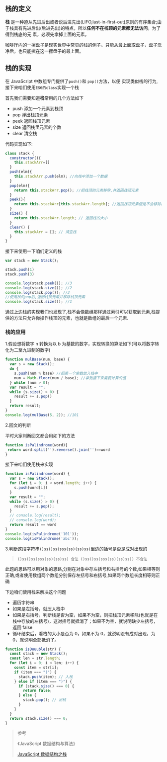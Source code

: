 ## 栈的定义

**栈** 是一种遵从先进后出或者说后进先出(LIFO,last-in-first-out)原则的有序集合;由于栈具有先进后出(后进先出)的特点，所以**任何不在栈顶的元素都无法访问**。为了得到栈底的元
素，必须先拿掉上面的元素。

咖啡厅内的一摞盘子是现实世界中常见的栈的例子。只能从最上面取盘子，盘子洗净后，也只能摞在这一摞盘子的最上面。

## 栈的实现

在 JavaScript 中数组专门提供了`push()`和 `pop()`方法，以便
实现类似栈的行为,接下来咱们使用`ES6的class`实现一个栈

首先我们需要知道**栈**常用的几个方法如下

- push 添加一个元素到栈顶
- pop 弹出栈顶元素
- peek 返回栈顶元素
- size 返回栈里元素的个数
- clear 清空栈

代码实现如下:

```JavaScript
class stack {
  constructor(){
    this.stackArr=[]
  }
  push(elm){
    this.stackArr.push(elm); //向栈中添加一个数据
  }
  pop(elm){
    return this.stackArr.pop(); //把栈顶的元素移除,并返回栈顶元素
  }
  peek(){
    return this.stackArr[this.stackArr.length]; //返回栈顶元素但是不会移除栈顶元素
  }
  size() {
    return this.stackArr.length; // 返回栈的大小
  }
  clear() {
    this.stackArr = []; // 清空栈
  }
}
```

接下来使用一下咱们定义的栈

```JavaScript
var stack = new Stack();

stack.push(1)
stack.push(3)

console.log(stack.peek()); //3
console.log(stack.size()); //2
console.log(stack.pop()); //3
//使用栈的pop后,返回栈顶元素并移除栈顶元素
console.log(stack.size()); //1
```

通过上边栈的实现我们也发现了,栈不会像数组那样通过索引可以获取到元素,栈提供的方法只允许你操作栈顶的元素，也就是数组的最后一个元素.

### 栈的应用

1.假设想将数字 n 转换为以 b 为基数的数字，实现转换的算法如下(可以将数字转化为二至九进制的数字)

```JavaScript
function mulBase(num, base) {
  var s = new Stack();
  do {
    s.push(num % base) //把第一个余数放入栈中
    num = Math.floor(num / base); //拿到接下来需要计算的值
  } while (num > 0);
  var result = "";
  while (s.size() > 0) {
    result += s.pop()
  }
  return result;
}
console.log(mulBase(5, 2)); //101
```

2.回文的判断

平时大家判断回文都会用如下的方法

```JavaScript
function isPalindrome(word){
 return word.split('').reverse().join('')==word
}
```

接下来咱们使用栈来实现

```JavaScript
function isPalindrome(word) {
  var s = new Stack();
  for (let i = 0; i < word.length; i++) {
    s.push(word[i])
  }
  var result = "";
  while (s.size() > 0) {
    result += s.pop();
  }
  // console.log(result);
  // console.log(word);
  return result == word
}
console.log(isPalindrome('101'));
console.log(isPalindrome('abc'));
```

3.判断这段字符串`()ss()ss(sss(ss)(ss)ss)`里边的括号是否是成对出现的

> ```
> ()ss()ss(sss(ss)(ss)ss) 合法 ()ss()ss(sss(ss)(ss)ss)) 不合法
> ```

此题的思路可以用对象的思路,分别在对象中存左括号和右括号的个数,如果相等则正确,或者使用数组两个数组分别保存左括号和右括号,如果两个数组长度相等则正确

下边咱们使用栈来解决这个问题

- 遍历字符串
- 如果是左括号，就压入栈中
- 如果是右括号，判断栈是否为空，如果不为空，则把栈顶元素移除(也就是在栈中存放的左括号)，这对括号就抵消了；如果不为空，就说明缺少左括号，返回 false
- 循环结束后，看栈的大小是否为 0，如果不为 0，就说明没有成对出现，为 0，就说明全部抵消了。

```JavaScript
function isDouuble(str) {
  const stack = new Stack();
  const len = str.length;
  for (let i = 0; i < len; i++) {
    const item = str[i];
    if (item === "(") {
      stack.push(item); // 入栈
    } else if (item === ")") {
      if (stack.size() === 0) {
        return false;
      } else {
        stack.pop(); // 出栈
      }
    }
  }
  return stack.size() === 0;
}
```

> 参考
>
> 《JavaScript 数据结构与算法》
>
> [JavaScript 数据结构之栈](https://juejin.im/post/5c2332d2f265da6164140e05#heading-9)
